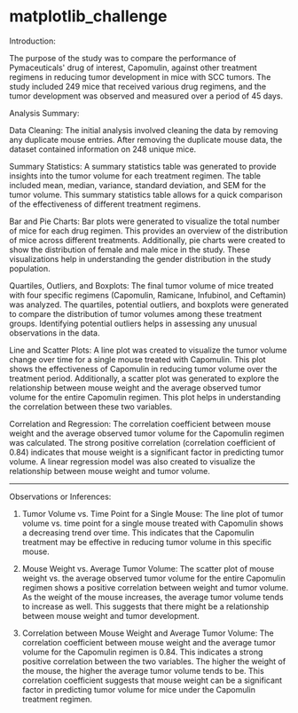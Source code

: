 # matplotlib_challenge

Introduction:

The purpose of the study was to compare the performance of Pymaceuticals' drug of interest, Capomulin, against other treatment regimens in reducing tumor development in mice with SCC tumors. The study included 249 mice that received various drug regimens, and the tumor development was observed and measured over a period of 45 days.

Analysis Summary:

Data Cleaning: The initial analysis involved cleaning the data by removing any duplicate mouse entries. After removing the duplicate mouse data, the dataset contained information on 248 unique mice.

Summary Statistics: A summary statistics table was generated to provide insights into the tumor volume for each treatment regimen. The table included mean, median, variance, standard deviation, and SEM for the tumor volume. This summary statistics table allows for a quick comparison of the effectiveness of different treatment regimens.

Bar and Pie Charts: Bar plots were generated to visualize the total number of mice for each drug regimen. This provides an overview of the distribution of mice across different treatments. Additionally, pie charts were created to show the distribution of female and male mice in the study. These visualizations help in understanding the gender distribution in the study population.

Quartiles, Outliers, and Boxplots: The final tumor volume of mice treated with four specific regimens (Capomulin, Ramicane, Infubinol, and Ceftamin) was analyzed. The quartiles, potential outliers, and boxplots were generated to compare the distribution of tumor volumes among these treatment groups. Identifying potential outliers helps in assessing any unusual observations in the data.

Line and Scatter Plots: A line plot was created to visualize the tumor volume change over time for a single mouse treated with Capomulin. This plot shows the effectiveness of Capomulin in reducing tumor volume over the treatment period. Additionally, a scatter plot was generated to explore the relationship between mouse weight and the average observed tumor volume for the entire Capomulin regimen. This plot helps in understanding the correlation between these two variables.

Correlation and Regression: The correlation coefficient between mouse weight and the average observed tumor volume for the Capomulin regimen was calculated. The strong positive correlation (correlation coefficient of 0.84) indicates that mouse weight is a significant factor in predicting tumor volume. A linear regression model was also created to visualize the relationship between mouse weight and tumor volume.
___________________________________________________________________________________________________
Observations or Inferences:

1. Tumor Volume vs. Time Point for a Single Mouse: The line plot of tumor volume vs. time point for a single mouse treated with Capomulin shows a decreasing trend over time. This indicates that the Capomulin treatment may be effective in reducing tumor volume in this specific mouse.

2. Mouse Weight vs. Average Tumor Volume: The scatter plot of mouse weight vs. the average observed tumor volume for the entire Capomulin regimen shows a positive correlation between weight and tumor volume. As the weight of the mouse increases, the average tumor volume tends to increase as well. This suggests that there might be a relationship between mouse weight and tumor development.

3. Correlation between Mouse Weight and Average Tumor Volume: The correlation coefficient between mouse weight and the average tumor volume for the Capomulin regimen is 0.84. This indicates a strong positive correlation between the two variables. The higher the weight of the mouse, the higher the average tumor volume tends to be. This correlation coefficient suggests that mouse weight can be a significant factor in predicting tumor volume for mice under the Capomulin treatment regimen.

